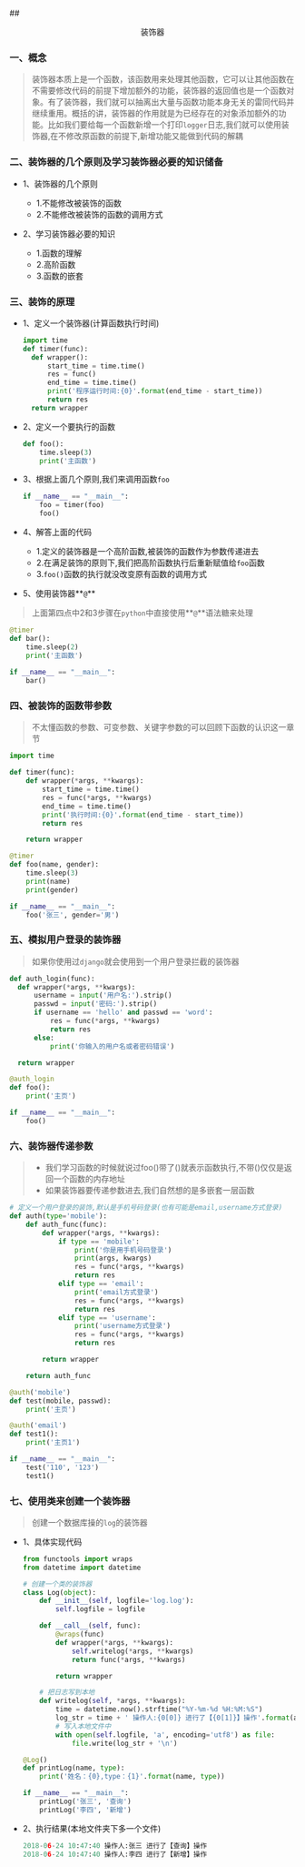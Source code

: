 ##<center>装饰器</center>

### 一、概念
>装饰器本质上是一个函数，该函数用来处理其他函数，它可以让其他函数在不需要修改代码的前提下增加额外的功能，装饰器的返回值也是一个函数对象。有了装饰器，我们就可以抽离出大量与函数功能本身无关的雷同代码并继续重用。概括的讲，装饰器的作用就是为已经存在的对象添加额外的功能。比如我们要给每一个函数新增一个打印`logger`日志,我们就可以使用装饰器,在不修改原函数的前提下,新增功能又能做到代码的解耦

### 二、装饰器的几个原则及学习装饰器必要的知识储备
* 1、装饰器的几个原则
  * 1.不能修改被装饰的函数
  * 2.不能修改被装饰的函数的调用方式

* 2、学习装饰器必要的知识
  * 1.函数的理解
  * 2.高阶函数
  * 3.函数的嵌套

### 三、装饰的原理
* 1、定义一个装饰器(计算函数执行时间)

  ```py
  import time
  def timer(func):
    def wrapper():
        start_time = time.time()
        res = func()
        end_time = time.time()
        print('程序运行时间:{0}'.format(end_time - start_time))
        return res
    return wrapper
  ```

* 2、定义一个要执行的函数

  ```py
  def foo():
      time.sleep(3)
      print('主函数')
  ```

* 3、根据上面几个原则,我们来调用函数`foo`

  ```py
  if __name__ == "__main__":
      foo = timer(foo)
      foo()
  ```

* 4、解答上面的代码
  * 1.定义的装饰器是一个高阶函数,被装饰的函数作为参数传递进去
  * 2.在满足装饰的原则下,我们把高阶函数执行后重新赋值给`foo`函数
  * 3.`foo()`函数的执行就没改变原有函数的调用方式

* 5、使用装饰器**`@`**
> 上面第四点中2和3步骤在`python`中直接使用**`@`**语法糖来处理

  ```py
  @timer
  def bar():
      time.sleep(2)
      print('主函数')
    
  if __name__ == "__main__":
      bar()
  ```

### 四、被装饰的函数带参数
> 不太懂函数的参数、可变参数、关键字参数的可以回顾下函数的认识这一章节

  ```py
  import time

  def timer(func):
      def wrapper(*args, **kwargs):
          start_time = time.time()
          res = func(*args, **kwargs)
          end_time = time.time()
          print('执行时间:{0}'.format(end_time - start_time))
          return res

      return wrapper

  @timer
  def foo(name, gender):
      time.sleep(3)
      print(name)
      print(gender)

  if __name__ == "__main__":
      foo('张三', gender='男')

  ```

### 五、模拟用户登录的装饰器
> 如果你使用过`django`就会使用到一个用户登录拦截的装饰器

  ```py
  def auth_login(func):
    def wrapper(*args, **kwargs):
        username = input('用户名:').strip()
        passwd = input('密码:').strip()
        if username == 'hello' and passwd == 'word':
            res = func(*args, **kwargs)
            return res
        else:
            print('你输入的用户名或者密码错误')

    return wrapper

  @auth_login
  def foo():
      print('主页')

  if __name__ == "__main__":
      foo()
  ```

### 六、装饰器传递参数
> * 我们学习函数的时候就说过foo()带了()就表示函数执行,不带()仅仅是返回一个函数的内存地址
> * 如果装饰器要传递参数进去,我们自然想的是多嵌套一层函数

  ```py
  # 定义一个用户登录的装饰,默认是手机号码登录(也有可能是email,username方式登录)
  def auth(type='mobile'):
      def auth_func(func):
          def wrapper(*args, **kwargs):
              if type == 'mobile':
                  print('你是用手机号码登录')
                  print(args, kwargs)
                  res = func(*args, **kwargs)
                  return res
              elif type == 'email':
                  print('email方式登录')
                  res = func(*args, **kwargs)
                  return res
              elif type == 'username':
                  print('username方式登录')
                  res = func(*args, **kwargs)
                  return res

          return wrapper

      return auth_func

  @auth('mobile')
  def test(mobile, passwd):
      print('主页')

  @auth('email')
  def test1():
      print('主页1')

  if __name__ == "__main__":
      test('110', '123')
      test1()
  ```

### 七、使用类来创建一个装饰器
> 创建一个数据库操的`log`的装饰器

* 1、具体实现代码

  ```py
  from functools import wraps
  from datetime import datetime

  # 创建一个类的装饰器
  class Log(object):
      def __init__(self, logfile='log.log'):
          self.logfile = logfile

      def __call__(self, func):
          @wraps(func)
          def wrapper(*args, **kwargs):
              self.writelog(*args, **kwargs)
              return func(*args, **kwargs)

          return wrapper

      # 把日志写到本地
      def writelog(self, *args, **kwargs):
          time = datetime.now().strftime("%Y-%m-%d %H:%M:%S")
          log_str = time + ' 操作人:{0[0]} 进行了【{0[1]}】操作'.format(args)
          # 写入本地文件中
          with open(self.logfile, 'a', encoding='utf8') as file:
              file.write(log_str + '\n')

  @Log()
  def printLog(name, type):
      print('姓名：{0},type：{1}'.format(name, type))

  if __name__ == "__main__":
      printLog('张三', '查询')
      printLog('李四', '新增')
  ```

* 2、执行结果(本地文件夹下多一个文件)

  ```py
  2018-06-24 10:47:40 操作人:张三 进行了【查询】操作
  2018-06-24 10:47:40 操作人:李四 进行了【新增】操作
  ```
